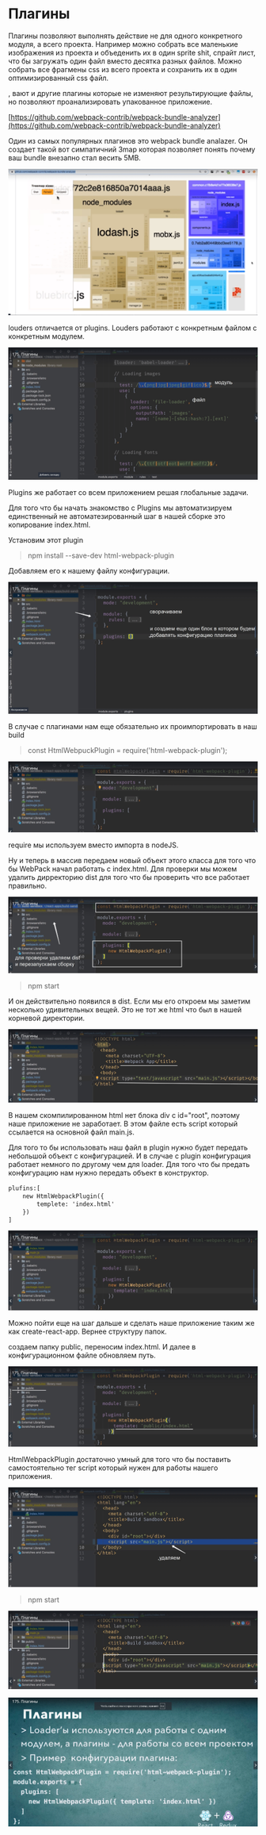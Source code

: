 # Плагины

Плагины позволяют выполнять действие не для одного конкретного модуля, а всего проекта. Например можно собрать все маленькие изображения из проекта и объеденить их в один sprite shit, спрайт лист, что бы загружать один файл вместо десятка разных файлов.
Можно собрать все фрагмены css из всего проекта и сохранить их в один оптимизированный css файл.

, вают и другие плагины которые не изменяют результирующие файлы, но позволяют проанализировать упакованное приложение.

[https://github.com/webpack-contrib/webpack-bundle-analyzer](https://github.com/webpack-contrib/webpack-bundle-analyzer)

Один из самых популярных плагинов это webpack bundle analazer. Он создает такой вот симпатичний 3map которая позволяет понять почему ваш bundle внезапно стал весить 5MB.

![](../img/build__the__react__babel__app/../build__the__react__webpack__app/plugins.md/001.jpg)

louders отличается от plugins. Louders работают с конкретным файлом с конкретным модулем.

![](../img/build__the__react__babel__app/../build__the__react__webpack__app/plugins.md/002.jpg)

Plugins же работает со всем приложением решая глобальные задачи.

Для того что бы начать знакомство с Plugins мы автоматизируем единственный не автоматезированный шаг в нашей сборке это копирование index.html.

Установим этот plugin

>npm install --save-dev html-webpack-plugin

Добавляем его к нашему файлу конфигурации.

![](../img/build__the__react__babel__app/../build__the__react__webpack__app/plugins.md/003.jpg)

В случае с плагинами нам еще обязательно их проимпортировать в наш build

> const HtmlWebpuckPlugin = require('html-webpack-plugin');

![](../img/build__the__react__babel__app/../build__the__react__webpack__app/plugins.md/004.jpg)

require мы используем вместо импорта в nodeJS.

Ну и теперь в массив передаем новый объект этого класса для того что бы WebPack начал работать с index.html. Для проверки мы можем удалить дирректорию dist для того что бы проверить что все работает правильно.

![](../img/build__the__react__babel__app/../build__the__react__webpack__app/plugins.md/005.jpg)

> npm start

И он действительно появился в dist. Если мы его откроем мы заметим несколько удивительных вещей. Это не тот же html  что был в нашей корневой директории.

![](../img/build__the__react__babel__app/../build__the__react__webpack__app/plugins.md/006.jpg)

В нашем скомпилированном html нет блока div с id="root", поэтому наше приложение не заработает. В этом файле есть script который ссылается на основной файл main.js.

Для того то бы использовать наш файл в plugin нужно будет передать небольшой объект с конфигурацией.
И в случае с plugin конфигурация работает немного по другому чем для loader. Для того что бы предать конфигурацию нам нужно передать объект в конструктор.

```
plufins:[
    new HtmlWebpackPlugin({
        templete: 'index.html'
    })
]

```

![](../img/build__the__react__babel__app/../build__the__react__webpack__app/plugins.md/007.jpg)


Можно пойти еще на шаг дальше и сделать наше приложение таким же как create-react-app. Вернее структуру папок.

создаем папку public, переносим index.html. И далее в конфигурационном файле обновляем путь.

![](../img/build__the__react__babel__app/../build__the__react__webpack__app/plugins.md/008.jpg)

HtmlWebpackPlugin достаточно умный для того что бы поставить самостоятельно тег script который нужен для работы нашего приложения.

![](../img/build__the__react__babel__app/../build__the__react__webpack__app/plugins.md/009.jpg)

> npm start

![](../img/build__the__react__babel__app/../build__the__react__webpack__app/plugins.md/010.jpg)

![](../img/build__the__react__babel__app/../build__the__react__webpack__app/plugins.md/011.jpg) 